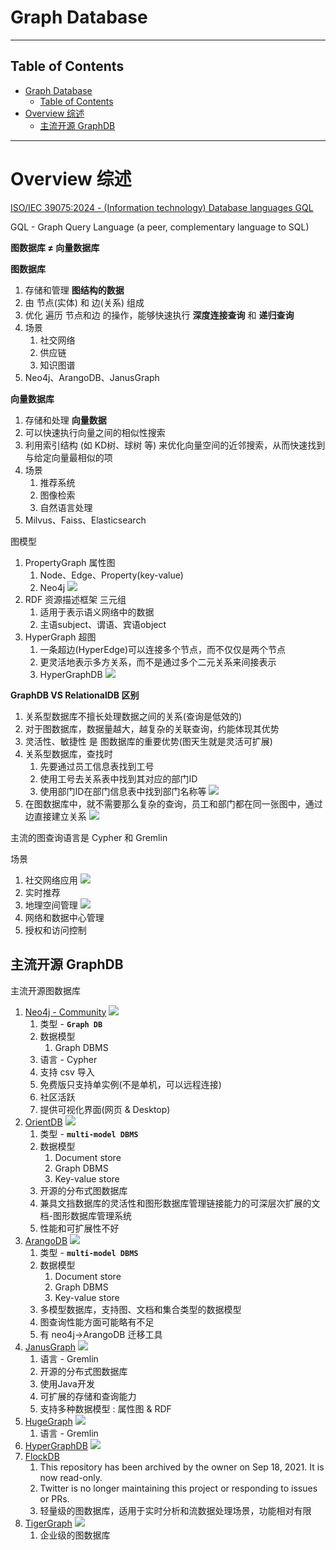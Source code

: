 # Graph Database

---

## Table of Contents
- [Graph Database](#graph-database)
  - [Table of Contents](#table-of-contents)
- [Overview 综述](#overview-综述)
  - [主流开源 GraphDB](#主流开源-graphdb)

---

# Overview 综述

[ISO/IEC 39075:2024 - (Information technology) Database languages GQL](https://www.iso.org/standard/76120.html)

GQL - Graph Query Language (a peer, complementary language to SQL)

**图数据库 ≠ 向量数据库**

**图数据库**
1. 存储和管理 **图结构的数据**
2. 由 节点(实体) 和 边(关系) 组成
3. 优化 遍历 节点和边 的操作，能够快速执行 **深度连接查询** 和 **递归查询**
4. 场景
   1. 社交网络
   2. 供应链
   3. 知识图谱
5. Neo4j、ArangoDB、JanusGraph

**向量数据库**
1. 存储和处理 **向量数据**
2. 可以快速执行向量之间的相似性搜索
3. 利用索引结构 (如 KD树、球树 等) 来优化向量空间的近邻搜索，从而快速找到与给定向量最相似的项
4. 场景
   1. 推荐系统
   2. 图像检索
   3. 自然语言处理
5. Milvus、Faiss、Elasticsearch


图模型
1. PropertyGraph 属性图
   1. Node、Edge、Property(key-value)
   2. Neo4j
   ![](Pics/graph012.png)
2. RDF 资源描述框架 三元组
   1. 适用于表示语义网络中的数据
   2. 主语subject、谓语、宾语object
3. HyperGraph 超图
   1. 一条超边(HyperEdge)可以连接多个节点，而不仅仅是两个节点
   2. 更灵活地表示多方关系，而不是通过多个二元关系来间接表示
   3. HyperGraphDB
   ![](Pics/graph011.png)


**GraphDB VS RelationalDB 区别**
1. 关系型数据库不擅长处理数据之间的关系(查询是低效的)
2. 对于图数据库，数据量越大，越复杂的关联查询，约能体现其优势
3. 灵活性、敏捷性 是 图数据库的重要优势(图天生就是灵活可扩展)
4. 关系型数据库，查找时
   1. 先要通过员工信息表找到工号
   2. 使用工号去关系表中找到其对应的部门ID
   3. 使用部门ID在部门信息表中找到部门名称等
   ![](Pics/graph013.png)
5. 在图数据库中，就不需要那么复杂的查询，员工和部门都在同一张图中，通过边直接建立关系
   ![](Pics/graph014.png)

主流的图查询语言是 Cypher 和 Gremlin

场景
1. 社交网络应用
   ![](Pics/graph015.webp)
2. 实时推荐
3. 地理空间管理
   ![](Pics/graph016.webp)
4. 网络和数据中心管理
5. 授权和访问控制



## 主流开源 GraphDB


主流开源图数据库
1. [Neo4j - Community](https://neo4j.com/)
   ![](Pics/graph001.png)
   1. 类型 - **`Graph DB`**
   2. 数据模型
      1. Graph DBMS
   3. 语言 - Cypher
   4. 支持 csv 导入
   5. 免费版只支持单实例(不是单机，可以远程连接)
   6. 社区活跃
   7. 提供可视化界面(网页 & Desktop)
2. [OrientDB](https://www.orientdb.org/)
   ![](Pics/graph002.png)
   1. 类型 - **`multi-model DBMS`**
   2. 数据模型
      1. Document store
      2. Graph DBMS
      3. Key-value store
   3. 开源的分布式图数据库
   4. 兼具文挡数据库的灵活性和图形数据库管理链接能力的可深层次扩展的文档-图形数据库管理系统
   5. 性能和可扩展性不好
3. [ArangoDB](https://arangodb.com/)
   ![](Pics/graph005.png)
   1. 类型 - **`multi-model DBMS`**
   2. 数据模型
      1. Document store
      2. Graph DBMS
      3. Key-value store
   3. 多模型数据库，支持图、文档和集合类型的数据模型
   4. 图查询性能方面可能略有不足
   5. 有 neo4j->ArangoDB 迁移工具
4. [JanusGraph](https://janusgraph.org/)
   ![](Pics/graph007.png)
   1. 语言 - Gremlin
   2. 开源的分布式图数据库
   3. 使用Java开发
   4. 可扩展的存储和查询能力
   5. 支持多种数据模型 : 属性图 & RDF
5. [HugeGraph](https://hugegraph.apache.org/cn/)
   ![](Pics/graph006.png)
   1. 语言 - Gremlin
6. [HyperGraphDB](https://hypergraphdb.org/)
   ![](Pics/graph009.png)
7. [FlockDB](https://github.com/twitter-archive/flockdb)
   1. This repository has been archived by the owner on Sep 18, 2021. It is now read-only.
   2. Twitter is no longer maintaining this project or responding to issues or PRs.
   3. 轻量级的图数据库，适用于实时分析和流数据处理场景，功能相对有限
8. [TigerGraph](https://www.tigergraph.com/)
   ![](Pics/graph008.png)
   1. 企业级的图数据库








